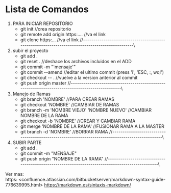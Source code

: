 # Lista de Comandos 
1. PARA INICIAR REPOSITORIO
    * git init                                          //crea repositorio
    * git remote add origin https:....                  //va el link
    * git clone https:...                               //va el link 
//-----------------------------------------------------------------------------------------------\
2. subir el proyecto
    * git add .
    * git reset .                                       //deshace los archivos incluidos en el ADD
    * git commit -m "'mensaje'"
    * git commit --amend 		                        //editar el ultimo commit (press 'i', 'ESC, :, wq!')
    * git checkout -- . 		                        //vuelve a la version anterior al commit
    * git push origin master 
//-----------------------------------------------------------------------------------------------\
3. Manejo de Ramas 
    * git branch 'NOMBRE'                               //PARA CREAR RAMAS
    * git checkout 'NOMBRE'                             //CAMBIAR DE RAMAS
    * git branch -m 'NOMBRE VIEJO' 'NOMBRE NUEVO'       //CAMBIAR NOMBRE DE LA RAMA
    * git checkout -b 'NOMBRE'                          //CREAR Y CAMBIAR RAMA
    * git merge 'NOMBRE DE LA RAMA'                     //FUSIONAR RAMA A LA MASTER
    * git branch -d 'NOMBRE'                            //BORRAR RAMA 
//-----------------------------------------------------------------------------------------------\
4. SUBIR PARTE
    * git add .
    * git commit -m "MENSAJE"
    * git push origin "NOMBRE DE LA RAMA" 
//-----------------------------------------------------------------------------------------------\

Ver mas:\
https: 
<confluence.atlassian.com/bitbucketserver/markdown-syntax-guide-776639995.html>
<https://markdown.es/sintaxis-markdown/>